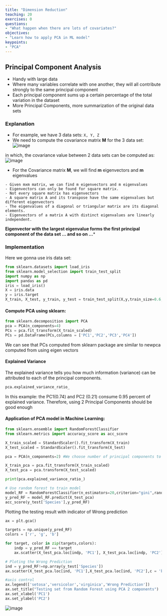 ```yaml
---
title: "Dimension Reduction"
teaching: 20
exercises: 0
questions:
- "What happen when there are lots of covariates?"
objectives:
- "Learn how to apply PCA in ML model"
keypoints:
- "PCA"
---
```


## Principal Component Analysis
- Handy with large data
- Where many variables correlate with one another, they will all contribute strongly to the same principal component
- Each principal component sums up a certain percentage of the total variation in the dataset
- More Principal Components, more summarization of the original data sets

### Explanation
- For example, we have 3 data sets: `X, Y, Z`
- We need to compute the covariance matrix **M** for the 3 data set:
![image](https://user-images.githubusercontent.com/43855029/114459677-d67c0980-9bae-11eb-85b2-758a98f0cd29.png)

in which, the covariance value between 2 data sets can be computed as:
![image](https://user-images.githubusercontent.com/43855029/114459740-ea277000-9bae-11eb-9259-8ef1b233c0fa.png)

- For the Covariance matrix **M**, we will find **m** eigenvectors and **m** eigenvalues

```
- Given mxm matrix, we can find m eigenvectors and m eigenvalues
- Eigenvectors can only be found for square matrix.
- Not every square matrix has eigenvectors
- A square matrix A and its transpose have the same eigenvalues but different eigenvectors
- The eigenvalues of a diagonal or triangular matrix are its diagonal elements.
- Eigenvectors of a matrix A with distinct eigenvalues are linearly independent.
```

**Eigenvector with the largest eigenvalue forms the first principal component of the data set
… and so on …***

### Implementation
Here we gonna use iris data set:
```python
from sklearn.datasets import load_iris
from sklearn.model_selection import train_test_split
import numpy as np
import pandas as pd
iris = load_iris()
X = iris.data
y = iris.target
X_train, X_test, y_train, y_test = train_test_split(X,y,train_size=0.6,random_state=123)
```

#### Compute PCA using sklearn:
```python
from sklearn.decomposition import PCA
pca = PCA(n_components=4)
PCs = pca.fit_transform(X_train_scaled)
PCs = pd.DataFrame(PCs,columns = ['PC1','PC2','PC3','PC4'])
```
We can see that PCs computed from sklearn package are similar to newpca computed from using eigen vectors
#### Explained Variance
The explained variance tells you how much information (variance) can be attributed to each of the principal components. 
```python
pca.explained_variance_ratio_
```
In this example: the PC1(0.74) and PC2 (0.21) consume 0.95 percent of explained variance. Therefore, using 2 Principal Components should be good enough
#### Application of PCA model in Machine Learning:

```python
from sklearn.ensemble import RandomForestClassifier
from sklearn.metrics import accuracy_score as acc_score

X_train_scaled = StandardScaler().fit_transform(X_train)
X_test_scaled = StandardScaler().fit_transform(X_test)

pca = PCA(n_components=2) #We choose number of principal components to be 2

X_train_pca = pca.fit_transform(X_train_scaled)
X_test_pca = pca.transform(X_test_scaled)

print(pca.explained_variance_ratio_)

# Use random forest to train model
model_RF = RandomForestClassifier(n_estimators=20,criterion="gini",random_state=1234).fit(X_train_pca, y_train['Species'])
y_pred_RF = model_RF.predict(X_test_pca)
acc_score(y_test['Species'],y_pred_RF)
```
Plotting the testing result with indicator of Wrong prediction
```python
ax = plt.gca()

targets = np.unique(y_pred_RF)
colors = ['r', 'g', 'b']

for target, color in zip(targets,colors):
    indp = y_pred_RF == target
    ax.scatter(X_test_pca.loc[indp, 'PC1'], X_test_pca.loc[indp, 'PC2'],c = color)

# Ploting the Wrong Prediction
ind = y_pred_RF!=np.array(y_test['Species'])
ax.scatter(X_test_pca.loc[ind, 'PC1'],X_test_pca.loc[ind, 'PC2'],c = 'black')

#axis control
ax.legend(['setosa','versicolor','virginica','Wrong Prediction'])  
ax.set_title("Testing set from Random Forest using PCA 2 components")
ax.set_xlabel('PC1')
ax.set_ylabel('PC2')
```
![image](https://user-images.githubusercontent.com/43855029/115561017-24fe6780-a283-11eb-8d9e-4a04b3a2e9a2.png)
